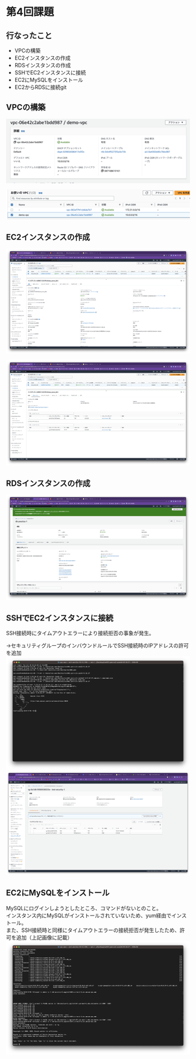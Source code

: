 # 第4回課題

## 行なったこと
- VPCの構築
- EC2インスタンスの作成
- RDSインスタンスの作成
- SSHでEC2インスタンスに接続
- EC2にMySQLをインストール
- EC2からRDSに接続git 

## VPCの構築

![vpc-setup](image04/vpc-info.png)  

![vpc-list](image04/vpc-list.png)


## EC2インスタンスの作成

![ec2-setup](image04/ec2-info.png)

![security](image04/ec2-sec.png)


## RDSインスタンスの作成

![rds-setup](image04/rds-info.png)


## SSHでEC2インスタンスに接続

SSH接続時にタイムアウトエラーにより接続拒否の事象が発生。  

→セキュリティグループのインバウンドルールでSSH接続時のIPアドレスの許可を追加  
![ec2-start](image04/ec2-up.png)
![add-rule](image04/sec-inbound.png)


## EC2にMySQLをインストール
MySQLにログインしようとしたところ、コマンドがないとのこと。  
インスタンス内にMySQLがインストールされていないため、yum経由でインストール。  
また、SSH接続時と同様にタイムアウトエラーの接続拒否が発生したため、許可を追加（上記画像に記載）  
![mysql-connect](image04/rdb-connect.png)
